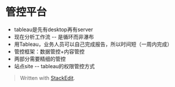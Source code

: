 

# 管控平台
- tableau是先有desktop再有server
- 现在分析工作流 -- 是循环而非瀑布
- 用Tableau，业务人员可以自己完成报告，所以时间短（一周内完成）
- 管控框架：数据管控+内容管控
- 两部分需要精细的管控
- 站点site -- tableau的权限管控方式

> Written with [StackEdit](https://stackedit.io/).
<!--stackedit_data:
eyJoaXN0b3J5IjpbMTU1MjI3NzkyMiwxMzU4NjE2NzkzXX0=
-->